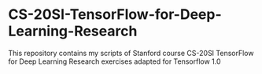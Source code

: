 # CS-20SI-TensorFlow-for-Deep-Learning-Research

This repository contains my scripts of Stanford course CS-20SI TensorFlow for Deep Learning Research exercises
adapted for Tensorflow 1.0
